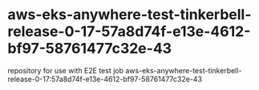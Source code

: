 # aws-eks-anywhere-test-tinkerbell-release-0-17-57a8d74f-e13e-4612-bf97-58761477c32e-43
repository for use with E2E test job aws-eks-anywhere-test-tinkerbell-release-0-17:57a8d74f-e13e-4612-bf97-58761477c32e-43
